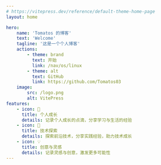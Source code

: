 ```yaml
---
# https://vitepress.dev/reference/default-theme-home-page
layout: home

hero:
    name: 'Tomatos 的博客'
    text: 'Welcome'
    tagline: '这是一个个人博客'
    actions:
        - theme: brand
          text: 开始
          link: /nav/os/linux
        - theme: alt
          text: GitHub
          link: https://github.com/Tomatos03
    image:
        src: /logo.png
        alt: VitePress
features:
    - icon: 🌱
      title: 个人成长
      details: 记录个人成长的点滴，分享学习与生活的经验
    - icon: 🚀
      title: 技术探索
      details: 探索前沿技术，分享实践经验，助力技术成长
    - icon: 💡
      title: 创意与灵感
      details: 记录灵感与创意，激发更多可能性
---
```

